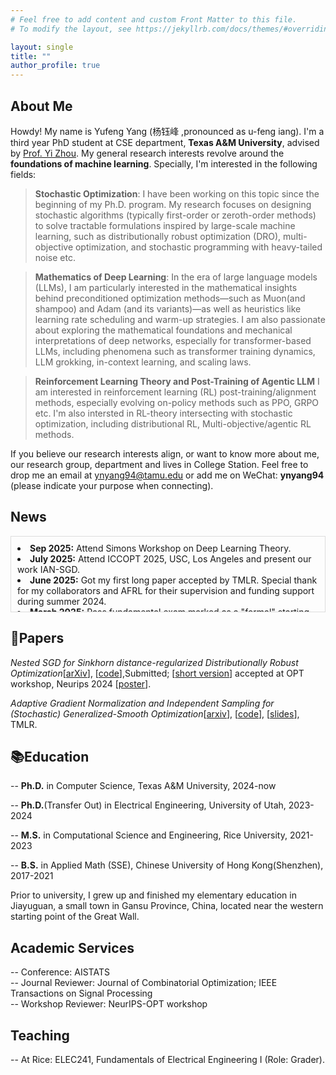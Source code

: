 ```yaml
---
# Feel free to add content and custom Front Matter to this file.
# To modify the layout, see https://jekyllrb.com/docs/themes/#overriding-theme-defaults

layout: single
title: ""
author_profile: true
---
```

## About Me
Howdy! My name is Yufeng Yang (杨钰峰 ,pronounced as u-feng iang). I'm a third year PhD student at CSE department, **Texas A&M University**, advised by [Prof. Yi Zhou](https://sites.google.com/site/yizhouhomepage/home). My general research interests revolve around the **foundations of machine learning**.  Specially, I'm interested in the following fields:

> **Stochastic Optimization**: I have been working on this topic since the beginning of my Ph.D. program. My research focuses on designing stochastic algorithms (typically first-order or zeroth-order methods) to solve tractable formulations inspired by large-scale machine learning, such as distributionally robust optimization (DRO), multi-objective optimization, and stochastic programming with heavy-tailed noise etc.

> **Mathematics of Deep Learning**: In the era of large language models (LLMs), I am particularly interested in the mathematical insights behind preconditioned optimization methods—such as Muon(and shampoo) and Adam (and its variants)—as well as heuristics like learning rate scheduling and warm-up strategies. I am also passionate about exploring the mathematical foundations and mechanical interpretations of deep networks, especially for transformer-based LLMs, including phenomena such as transformer training dynamics, LLM grokking, in-context learning, and scaling laws.

> **Reinforcement Learning Theory and Post-Training of Agentic LLM** I am interested in reinforcement learning (RL) post-training/alignment methods, especially evolving on-policy methods such as PPO, GRPO etc. I'm also intersted in RL-theory intersecting with stochastic optimization, including distributional RL, Multi-objective/agentic RL methods.

If you believe our research interests align, or want to know more about me, our research group, department and lives in College Station. Feel free to drop me an email at [ynyang94@tamu.edu](mailto:nyyang94@tamu.edu) or add me on WeChat: **ynyang94** (please indicate your purpose when connecting).


## News
<div style="height: 100px; overflow-y: auto; border: 1px solid #ddd; padding: 10px;">
<li><strong>Sep 2025:</strong> Attend Simons Workshop on Deep Learning Theory.</li>
<li><strong>July 2025:</strong> Attend ICCOPT 2025, USC, Los Angeles and present our work IAN-SGD.</li>
<li><strong>June 2025:</strong> Got my first long paper accepted by TMLR. Special thank for my collaborators and AFRL for their supervision and funding support during summer 2024. </li>
<li><strong>March 2025:</strong> Pass fundamental exam marked as a "formal" starting point of my PhD journey.</li>
<li><strong>Dec 2024:</strong> Attend NeurIPS 2024, Vancouver, CA and present our work on Sinkhorn DRO.</li>
<li><strong>Sep 2023:</strong> Attend Allerton Conference host at Allerton Park by UIUC.</li>
</div>


## 📄Papers
*Nested SGD for Sinkhorn distance-regularized Distributionally Robust Optimization*\[[arXiv](https://arxiv.org/abs/2503.22923)\], \[[code](https://github.com/ynyang94/GeneralSinkhorn-Regularized-DRO)\],Submitted; \[[short version](https://openreview.net/pdf?id=qdxx8cqu80)\] accepted at OPT workshop, Neurips 2024 \[[poster](https://ynyang94.github.io/my_presentation/NIPS_workshop_poster-2.pdf)\].

*Adaptive Gradient Normalization and Independent Sampling for (Stochastic) Generalized-Smooth Optimization*\[[arxiv](https://arxiv.org/abs/2410.14054)\], \[[code](https://github.com/ynyang94/Gensmooth-IAN-SGD)\], \[[slides](https://ynyang94.github.io/my_presentation/ICCOPT2025_IAN_SGD-6.pdf)\], TMLR.

## 📚Education
-- **Ph.D.** in Computer Science, Texas A&M University, 2024-now

-- **Ph.D.**(Transfer Out) in Electrical Engineering, University of Utah, 2023-2024

-- **M.S.** in Computational Science and Engineering, Rice University, 2021-2023

-- **B.S.** in Applied Math (SSE), Chinese University of Hong Kong(Shenzhen), 2017-2021

Prior to university, I grew up and finished my elementary education in Jiayuguan, a small town in Gansu Province, China, located near the western starting point of the Great Wall.


## Academic Services
-- Conference: AISTATS\
-- Journal Reviewer: Journal of Combinatorial Optimization; IEEE Transactions on Signal Processing\
-- Workshop Reviewer: NeurIPS-OPT workshop

## Teaching
-- At Rice: ELEC241, Fundamentals of Electrical Engineering I (Role: Grader).

<!-- ClustrMaps Tracker -->
<script type="text/javascript" id="clustrmaps" src="//clustrmaps.com/map_v2.js?d=Mn46VZvuelQyX06Ut7_UBUIgSG5O9ztIhNIRwUwdmhU&cl=ffffff&w=a"></script>
